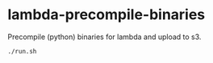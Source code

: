 # lambda-precompile-binaries

Precompile (python) binaries for lambda and upload to s3.

```
./run.sh
```
